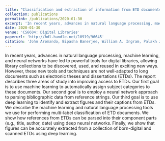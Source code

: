 ```yaml
---
title: "Classification and extraction of information from ETD documents."
collection: publications
permalink: /publications/2020-01-30
excerpt: 'In recent years, advances in natural language processing, machine learning, and neural networks have led to powerful tools for digital libraries, allowing library collections to be discovered, used, and reused in exciting new ways. …'
date: 2020-01-30
venue: 'CS6604: Digital Libraries'
paperurl: 'http://hdl.handle.net/10919/96645'
citation: 'John Aromando, Bipasha Banerjee, William A. Ingram, Palakh Jude, and Sampanna Kahu. 2020. "Classification and extraction of information from ETD documents."'
---
```

In recent years, advances in natural language processing, machine learning, and neural networks have led to powerful tools for digital libraries, allowing library collections to be discovered, used, and reused in exciting new ways. However, these new tools and techniques are not well-adapted to long documents such as electronic theses and dissertations (ETDs). The report describes three areas of study into improving access to ETDs. Our first goal is to use machine learning to automatically assign subject categories to these documents. Our second goal is to employ a neural network approach to parsing bibliographic data from reference strings. Our third goal is to use deep learning to identify and extract figures and their captions from ETDs. We describe the machine learning and natural language processing tools we use for performing multi-label classification of ETD documents. We show how references from ETDs can be parsed into their component parts (e.g., title, author, date) using deep neural networks. Finally, we show that figures can be accurately extracted from a collection of born-digital and scanned ETDs using deep learning.

